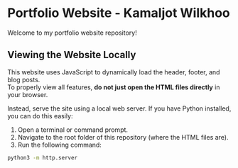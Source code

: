 # Portfolio Website - Kamaljot Wilkhoo

Welcome to my portfolio website repository!

## Viewing the Website Locally

This website uses JavaScript to dynamically load the header, footer, and blog posts.  
To properly view all features, **do not just open the HTML files directly** in your browser.

Instead, serve the site using a local web server. If you have Python installed, you can do this easily:

1. Open a terminal or command prompt.
2. Navigate to the root folder of this repository (where the HTML files are).
3. Run the following command:

```bash
python3 -m http.server
